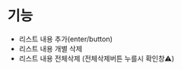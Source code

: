 <h1>기능</h1>
  <ul>
    <li>리스트 내용 추가(enter/button)</li>
    <li>리스트 내용 개별 삭제</li>
    <li>리스트 내용 전체삭제 (전체삭제버튼 누를시 확인창⚠️)</li>
  </ul>
  
